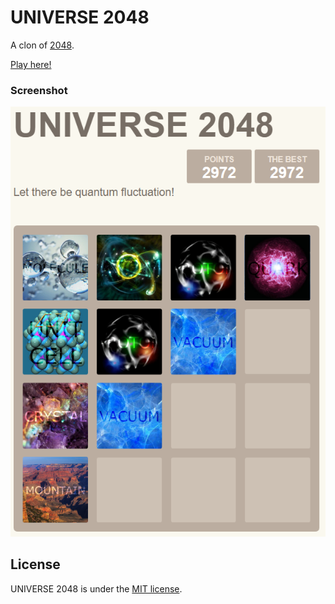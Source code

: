 # UNIVERSE 2048
A clon of [2048](https://github.com/gabrielecirulli/2048).

[Play here!](http://soneralbayrak.com/universe2048/)

### Screenshot

[![Screenshot](https://raw.githubusercontent.com/soneralbayrak/universe2048/master/img/ss.png)](https://raw.githubusercontent.com/soneralbayrak/universe2048/master/img/ss.png)

## License
UNIVERSE 2048 is under the [MIT license](https://soneralbayrak.com/blabla/master/LICENSE).
